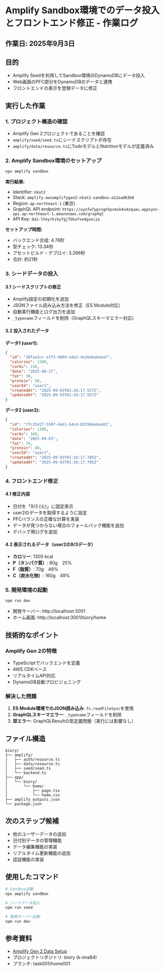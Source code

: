 # Amplify Sandbox環境でのデータ投入とフロントエンド修正 - 作業ログ

## 作業日: 2025年9月3日

## 目的
- Amplify Seedを利用してSandbox環境のDynamoDBにデータ投入
- Web画面のPFC部分をDynamoDBのデータと連携
- フロントエンドの表示を登録データに修正

## 実行した作業

### 1. プロジェクト構造の確認
- Amplify Gen 2プロジェクトであることを確認
- `amplify/seed/seed.ts`にシードスクリプトが存在
- `amplify/data/resource.ts`にTodoモデルとNutritionモデルが定義済み

### 2. Amplify Sandbox環境のセットアップ
```bash
npx amplify sandbox
```

**実行結果:**
- Identifier: `nkat2`
- Stack: `amplify-awsamplifygen2-nkat2-sandbox-a12ead63b8`
- Region: `ap-northeast-1` (東京)
- GraphQL API endpoint: `https://uyxfw7ypcngn5pvmsk4u4zquau.appsync-api.ap-northeast-1.amazonaws.com/graphql`
- API Key: `da2-lhoyrkikyfgj7bkofve4gxeija`

**セットアップ時間:**
- バックエンド合成: 4.78秒
- 型チェック: 13.34秒
- アセットビルド・デプロイ: 3.266秒
- 合計: 約21秒

### 3. シードデータの投入

#### 3.1 シードスクリプトの修正
- Amplify設定の初期化を追加
- JSONファイル読み込み方法を修正（ES Module対応）
- 自動実行機能とログ出力を追加
- `_typename`フィールドを削除（GraphQLスキーマエラー対応）

#### 3.2 投入されたデータ

**データ1 (user1):**
```json
{
  "id": "30faa3cc-a7f3-480d-ade2-4e26e6a6aea7",
  "calories": 1200,
  "carbs": 150,
  "date": "2025-08-27",
  "fat": 30,
  "protein": 50,
  "userId": "user1",
  "createdAt": "2025-09-03T01:26:17.557Z",
  "updatedAt": "2025-09-03T01:26:17.557Z"
}
```

**データ2 (user2):**
```json
{
  "id": "7fc25427-550f-4ab1-b4cd-822966ebea81",
  "calories": 1300,
  "carbs": 160,
  "date": "2025-09-03",
  "fat": 70,
  "protein": 80,
  "userId": "user2",
  "createdAt": "2025-09-03T01:26:17.705Z",
  "updatedAt": "2025-09-03T01:26:17.705Z"
}
```

### 4. フロントエンド修正

#### 4.1 修正内容
- 日付を「9/3 (火)」に固定表示
- user2のデータを取得するように設定
- PFCバランスの正確な計算を実装
- データが見つからない場合のフォールバック機能を追加
- デバッグ用ログを追加

#### 4.2 表示されるデータ（user2の9/3データ）
- **カロリー**: 1300 kcal
- **P（タンパク質）**: 80g　25%
- **F（脂質）**: 70g　48%
- **C（炭水化物）**: 160g　49%

### 5. 開発環境の起動
```bash
npm run dev
```
- 開発サーバー: http://localhost:3001
- ホーム画面: http://localhost:3001/biory/home

## 技術的なポイント

### Amplify Gen 2の特徴
- TypeScriptでバックエンドを定義
- AWS CDKベース
- リアルタイムAPI対応
- DynamoDB自動プロビジョニング

### 解決した問題
1. **ES Module環境でのJSON読み込み**: `fs.readFileSync`を使用
2. **GraphQLスキーマエラー**: `_typename`フィールドを削除
3. **型エラー**: GraphQLResultの型定義問題（実行には影響なし）

## ファイル構造
```
biory/
├── amplify/
│   ├── auth/resource.ts
│   ├── data/resource.ts
│   ├── seed/seed.ts
│   └── backend.ts
├── app/
│   └── biory/
│       └── home/
│           ├── page.tsx
│           └── home.css
├── amplify_outputs.json
└── package.json
```

## 次のステップ候補
- 他のユーザーデータの追加
- 日付別データの管理機能
- データ編集機能の実装
- リアルタイム更新機能の追加
- 認証機能の実装

## 使用したコマンド
```bash
# Sandbox起動
npx amplify sandbox

# シードデータ投入
npm run seed

# 開発サーバー起動
npm run dev
```

## 参考資料
- [Amplify Gen 2 Data Setup](https://docs.amplify.aws/react/build-a-backend/data/set-up-data/)
- プロジェクトリポジトリ: biory (k-ima84)
- ブランチ: task001/home001
